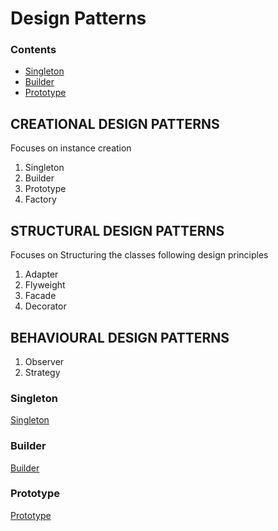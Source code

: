 # Design Patterns

### Contents

- [Singleton](#singleton)
- [Builder](#builder)
- [Prototype](#prototype)

## CREATIONAL DESIGN PATTERNS

Focuses on instance creation

1. Singleton
2. Builder
3. Prototype
4. Factory

## STRUCTURAL DESIGN PATTERNS

Focuses on Structuring the classes following design principles

1. Adapter
2. Flyweight
3. Facade
4. Decorator

## BEHAVIOURAL DESIGN PATTERNS

1. Observer
2. Strategy

### Singleton

[Singleton](./src/main/java/com/example/singleton/README.md "singleton readme")

### Builder

[Builder](./src/main/java/com/example/builder/README.md "Builder readme")

### Prototype

[Prototype](./src/main/java/com/example/prototype/README.md)
